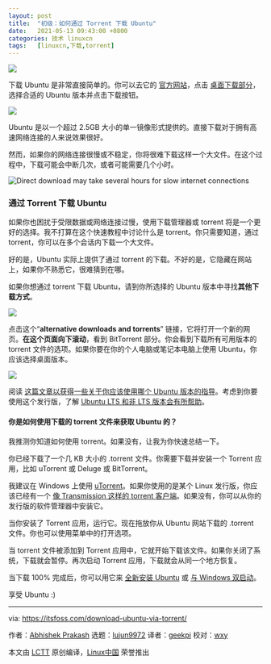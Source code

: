 ```yaml
---
layout: post
title:	"初级：如何通过 Torrent 下载 Ubuntu"
date:	2021-05-13 09:43:00 +0800 
categories:	技术 linuxcn 
tags:	[linuxcn,下载,torrent]
---
```



![](/Asserts/Images//attachment/album/202105/13/094313jdukww0zkli78hpg.jpg)


下载 Ubuntu 是非常直接简单的。你可以去它的 [官方网站](https://ubuntu.com)，点击 [桌面下载部分](https://ubuntu.com/download/desktop)，选择合适的 Ubuntu 版本并点击下载按钮。


![](/Asserts/Images//attachment/album/202105/13/094329me9qfirvt99ttd9q.png)


Ubuntu 是以一个超过 2.5GB 大小的单一镜像形式提供的。直接下载对于拥有高速网络连接的人来说效果很好。


然而，如果你的网络连接很慢或不稳定，你将很难下载这样一个大文件。在这个过程中，下载可能会中断几次，或者可能需要几个小时。


![Direct download may take several hours for slow internet connections](/Asserts/Images//attachment/album/202105/13/094329dqyv0avypqvzpcii.png)


### 通过 Torrent 下载 Ubuntu


如果你也困扰于受限数据或网络连接过慢，使用下载管理器或 torrent 将是一个更好的选择。我不打算在这个快速教程中讨论什么是 torrent。你只需要知道，通过 torrent，你可以在多个会话内下载一个大文件。


好的是，Ubuntu 实际上提供了通过 torrent 的下载。不好的是，它隐藏在网站上，如果你不熟悉它，很难猜到在哪。


如果你想通过 torrent 下载 Ubuntu，请到你所选择的 Ubuntu 版本中寻找**其他下载方式**。


![](/Asserts/Images//attachment/album/202105/13/094330o3uu7rmqufmrue3g.png)


点击这个“**alternative downloads and torrents**” 链接，它将打开一个新的网页。**在这个页面向下滚动**，看到 BitTorrent 部分。你会看到下载所有可用版本的 torrent 文件的选项。如果你要在你的个人电脑或笔记本电脑上使用 Ubuntu，你应该选择桌面版本。


![](/Asserts/Images//attachment/album/202105/13/094330vu8piz3s83iglsgf.png)


阅读 [这篇文章以获得一些关于你应该使用哪个 Ubuntu 版本的指导](https://itsfoss.com/which-ubuntu-install/)。考虑到你要使用这个发行版，了解 [Ubuntu LTS 和非 LTS 版本会有所帮助](https://itsfoss.com/long-term-support-lts/)。


#### 你是如何使用下载的 torrent 文件来获取 Ubuntu 的？


我推测你知道如何使用 torrent。如果没有，让我为你快速总结一下。


你已经下载了一个几 KB 大小的 .torrent 文件。你需要下载并安装一个 Torrent 应用，比如 uTorrent 或 Deluge 或 BitTorrent。


我建议在 Windows 上使用 [uTorrent](https://www.utorrent.com/)。如果你使用的是某个 Linux 发行版，你应该已经有一个 [像 Transmission 这样的 torrent 客户端](https://itsfoss.com/best-torrent-ubuntu/)。如果没有，你可以从你的发行版的软件管理器中安装它。


当你安装了 Torrent 应用，运行它。现在拖放你从 Ubuntu 网站下载的 .torrent 文件。你也可以使用菜单中的打开选项。


当 torrent 文件被添加到 Torrent 应用中，它就开始下载该文件。如果你关闭了系统，下载就会暂停。再次启动 Torrent 应用，下载就会从同一个地方恢复。


当下载 100% 完成后，你可以用它来 [全新安装 Ubuntu](https://itsfoss.com/install-ubuntu/) 或 [与 Windows 双启动](https://itsfoss.com/install-ubuntu-1404-dual-boot-mode-windows-8-81-uefi/)。


享受 Ubuntu :)




---


via: <https://itsfoss.com/download-ubuntu-via-torrent/>


作者：[Abhishek Prakash](https://itsfoss.com/author/abhishek/) 选题：[lujun9972](https://github.com/lujun9972) 译者：[geekpi](https://github.com/geekpi) 校对：[wxy](https://github.com/wxy)


本文由 [LCTT](https://github.com/LCTT/TranslateProject) 原创编译，[Linux中国](https://linux.cn/) 荣誉推出
